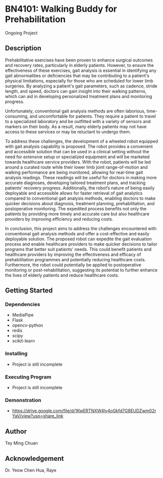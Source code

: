 # BN4101: Walking Buddy for Prehabilitation #
Ongoing Project

## Description ##
Prehabilitative exercises have been proven to enhance surgical outcomes and recovery rates, particularly in elderly patients. However, to ensure the effectiveness of these exercises, gait analysis is essential in identifying any gait abnormalities or deficiencies that may be contributing to a patient's physical limitations, especially for those who are scheduled for lower limb surgeries. By analyzing a patient's gait parameters, such as cadence, stride length, and speed, doctors can gain insight into their walking patterns, which can aid in developing personalized treatment plans and monitoring progress.

Unfortunately, conventional gait analysis methods are often laborious, time-consuming, and uncomfortable for patients. They require a patient to travel to a specialized laboratory and be outfitted with a variety of sensors and markers on their body. As a result, many elderly patients may not have access to these services or may be reluctant to undergo them.

To address these challenges, the development of a wheeled robot equipped with gait analysis capability is proposed. The robot provides a convenient and accessible solution that can be used in a clinical setting without the need for extensive setup or specialized equipment and will be marketed towards healthcare service providers. With the robot, patients will be led around a curated route while their lower limb joint range-of-motion and walking performance are being monitored, allowing for real-time gait analysis readings. These readings will be useful for doctors in making more accurate diagnoses, developing tailored treatment plans, and tracking patients' recovery progress. Additionally, the robot’s nature of being easily deployable and accessible allows for faster retrieval of gait analytics compared to conventional gait analysis methods, enabling doctors to make quicker decisions about diagnosis, treatment planning, prehabilitation, and postoperative monitoring. The expedited process benefits not only the patients by providing more timely and accurate care but also healthcare providers by improving efficiency and reducing costs.

In conclusion, this project aims to address the challenges encountered with conventional gait analysis methods and offer a cost-effective and easily deployable solution. The proposed robot can expedite the gait evaluation process and enable healthcare providers to make quicker decisions to tailor programs that better suit patients' needs. This could benefit patients and healthcare providers by improving the effectiveness and efficacy of prehabilitation programmes and potentially reducing healthcare costs. Furthermore, the robot could potentially be applied to postoperative monitoring or post-rehabilitation, suggesting its potential to further enhance the lives of elderly patients and reduce healthcare costs.
 
## Getting Started ##
### Dependencies ###
- MediaPipe
- Flask
- opencv-python
- redis
- scipy
- scikit-learn

### Installing ###
- Project is still incomplete

### Executing Program ###
- Project is still incomplete

### Demonstration ###
- https://drive.google.com/file/d/1KwERTNXW4ly4oGkfd7G8EUDZwm02rYaV/view?usp=share_link

## Author ##
Tey Ming Chuan

## Acknowledgement ##
Dr. Yeow Chen Hua, Raye
